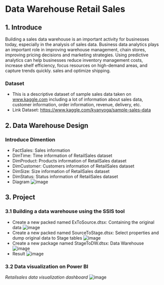 # Data Warehouse Retail Sales

## 1. Introduce
Building a sales data warehouse is an important activity for businesses today, especially in the analysis of sales data. Business data analytics plays an important role in improving warehouse management, chain stores, improving pricing decisions and marketing strategies. Using predictive analytics can help businesses reduce inventory management costs, increase shelf efficiency, focus resources on high-demand areas, and capture trends quickly. sales and optimize shipping.

### Dataset
- This is a descriptive dataset of sample sales data taken on www.kaggle.com including a lot of information about sales data, customer information, order information, revenue, delivery, etc.
- Link Dataset: https://www.kaggle.com/kyanyoga/sample-sales-data

## 2. Data Warehouse Design
### Introduce Dimention
- FactSales: Sales information
- DimTime: Time information of RetailSales dataset 
- DimProduct: Products information of RetailSales dataset
- DimCustomer: Customers information of RetailSales dataset
- DimSize: Size information of RetailSales dataset
- DimStatus: Status information of RetailSales dataset
- Diagram
![image](https://github.com/TheKhoiLv/Data-Warehouse-Retail-Sales/assets/134827421/e3f6b110-5638-4042-b2ea-9229b9c6f4e3)

## 3. Project
### 3.1 Building a data warehouse using the SSIS tool
- Create a new packed named ExToSource.dtsx: Containing the original data
![image](https://github.com/TheKhoiLv/Data-Warehouse-Retail-Sales/assets/134827421/e63d304e-918d-467c-a0e8-2fb3593a92f3)
- Create a new packed named SourceToStage.dtsx: Select properties and dump original data to Stage tables
![image](https://github.com/TheKhoiLv/Data-Warehouse-Retail-Sales/assets/134827421/555b70d8-d95d-4d25-b6e9-90b1b64e7eea)
- Create a new package named StageToDW.dtsx: Data Warehouse
![image](https://github.com/TheKhoiLv/Data-Warehouse-Retail-Sales/assets/134827421/70efba9b-620b-4965-8a4d-40f5dd6bb0ec)
- Result
![image](https://github.com/TheKhoiLv/Data-Warehouse-Retail-Sales/assets/134827421/26fb73f8-da50-4d27-847d-bee68167778c)
### 3.2 Data visualization on Power BI
*Retailsales data visualization dashboard*
![image](https://github.com/TheKhoiLv/Data-Warehouse-Retail-Sales/assets/134827421/80f8a8d8-977f-4884-8740-0450bb95fc64)
